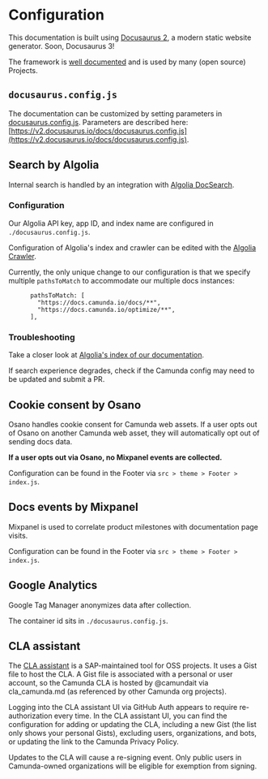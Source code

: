 # Configuration

This documentation is built using [Docusaurus 2](https://v2.docusaurus.io/), a modern static website generator. Soon, Docusaurus 3!

The framework is [well documented](https://v2.docusaurus.io/docs/) and is used by many (open source) Projects.

## `docusaurus.config.js`

The documentation can be customized by setting parameters in [docusaurus.config.js](../docusaurus.config.js). Parameters are described here: [https://v2.docusaurus.io/docs/docusaurus.config.js](https://v2.docusaurus.io/docs/docusaurus.config.js).

## Search by Algolia

Internal search is handled by an integration with [Algolia DocSearch](https://docsearch.algolia.com/).

### Configuration

Our Algolia API key, app ID, and index name are configured in `./docusaurus.config.js`.

Configuration of Algolia's index and crawler can be edited with the [Algolia Crawler](https://crawler.algolia.com/).

Currently, the only unique change to our configuration is that we specify multiple `pathsToMatch` to accommodate our multiple docs instances:

```
      pathsToMatch: [
        "https://docs.camunda.io/docs/**",
        "https://docs.camunda.io/optimize/**",
      ],
```

### Troubleshooting

Take a closer look at [Algolia's index of our documentation](https://dashboard.algolia.com/).

If search experience degrades, check if the Camunda config may need to be updated and submit a PR.

## Cookie consent by Osano

Osano handles cookie consent for Camunda web assets. If a user opts out of Osano on another Camunda web asset, they will automatically opt out of sending docs data.

**If a user opts out via Osano, no Mixpanel events are collected.**

Configuration can be found in the Footer via `src > theme > Footer > index.js`.

## Docs events by Mixpanel

Mixpanel is used to correlate product milestones with documentation page visits.

Configuration can be found in the Footer via `src > theme > Footer > index.js`.

## Google Analytics

Google Tag Manager anonymizes data after collection.

The container id sits in `./docusaurus.config.js`.

## CLA assistant

The [CLA assistant](https://cla-assistant.io/) is a SAP-maintained tool for OSS projects. It uses a Gist file to host the CLA. A Gist file is associated with a personal or user account, so the Camunda CLA is hosted by @camundait via cla_camunda.md (as referenced by other Camunda org projects).

Logging into the CLA assistant UI via GitHub Auth appears to require re-authorization every time. In the CLA assistant UI, you can find the configuration for adding or updating the CLA, including a new Gist (the list only shows your personal Gists), excluding users, organizations, and bots, or updating the link to the Camunda Privacy Policy.

Updates to the CLA will cause a re-signing event. Only public users in Camunda-owned organizations will be eligible for exemption from signing.
